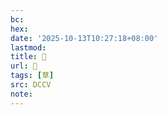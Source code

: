 ```yaml
---
bc:
hex:
date: '2025-10-13T10:27:18+08:00'
lastmod:
title: 􃎊
url: 􃎊
tags: [草]
src: DCCV
note:
---
```

